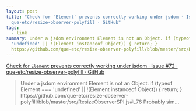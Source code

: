 ```yaml
---
layout: post
title: "Check for `Element` prevents correctly working under jsdom · Issue #72 ·
  que-etc/resize-observer-polyfill · GitHub"
tags:
  - link
summary: Under a jsdom environment Element is not an Object. if (typeof Element ===
  'undefined' || !(Element instanceof Object)) { return; }
  https://github.com/que-etc/resize-observer-polyfill/blob/master/src/ResizeObserverSPI.js#L76…
---
```


[Check for `Element` prevents correctly working under jsdom · Issue #72 · que-etc/resize-observer-polyfill · GitHub](https://github.com/que-etc/resize-observer-polyfill/issues/72)

<blockquote><p>
Under a jsdom environment Element is not an Object. if (typeof Element === 'undefined' || !(Element instanceof Object)) { return; } https://github.com/que-etc/resize-observer-polyfill/blob/master/src/ResizeObserverSPI.js#L76 Probably sim...
</p></blockquote>
